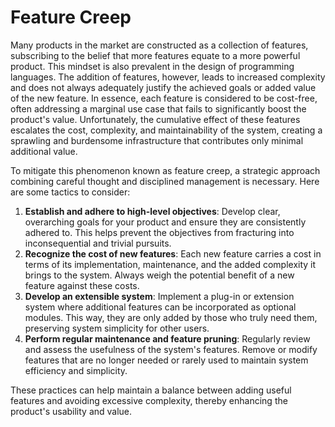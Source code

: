 # Feature Creep

Many products in the market are constructed as a collection of features, subscribing to the belief that more features equate to a more powerful product. This mindset is also prevalent in the design of programming languages. The addition of features, however, leads to increased complexity and does not always adequately justify the achieved goals or added value of the new feature. In essence, each feature is considered to be cost-free, often addressing a marginal use case that fails to significantly boost the product's value. Unfortunately, the cumulative effect of these features escalates the cost, complexity, and maintainability of the system, creating a sprawling and burdensome infrastructure that contributes only minimal additional value.

To mitigate this phenomenon known as feature creep, a strategic approach combining careful thought and disciplined management is necessary. Here are some tactics to consider:

1. **Establish and adhere to high-level objectives**: Develop clear, overarching goals for your product and ensure they are consistently adhered to. This helps prevent the objectives from fracturing into inconsequential and trivial pursuits.
2. **Recognize the cost of new features**: Each new feature carries a cost in terms of its implementation, maintenance, and the added complexity it brings to the system. Always weigh the potential benefit of a new feature against these costs.
3. **Develop an extensible system**: Implement a plug-in or extension system where additional features can be incorporated as optional modules. This way, they are only added by those who truly need them, preserving system simplicity for other users.
4. **Perform regular maintenance and feature pruning**: Regularly review and assess the usefulness of the system's features. Remove or modify features that are no longer needed or rarely used to maintain system efficiency and simplicity.

These practices can help maintain a balance between adding useful features and avoiding excessive complexity, thereby enhancing the product's usability and value.

<!-- DSG/ChatGPT 8/5/2023 -->
